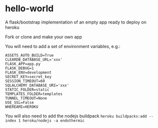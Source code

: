 # hello-world
A flask/bootstrap implementation of an empty app ready to deploy on heroku

Fork or clone and make your own app

You will need to add a set of environment variables, e.g.:

```
ASSETS_AUTO_BUILD=True
CLEARDB_DATABASE_URL='xxx'
FLASK_APP=app.py
FLASK_DEBUG=1
FLASK_ENV=development
SECRET_KEY=secret_key
SESSION_TIMEOUT=60
SQLALCHEMY_DATABASE_URI='xxx'
STATIC_FOLDER=static
TEMPLATES_FOLDER=templates
TUNNEL_TIMEOUT=None
USE_SSL=False
WHEREAMI=HEROKU
```

You will also need to add the nodejs buildpack ``heroku buildpacks:add --index 1 heroku/nodejs -a endothermic``
